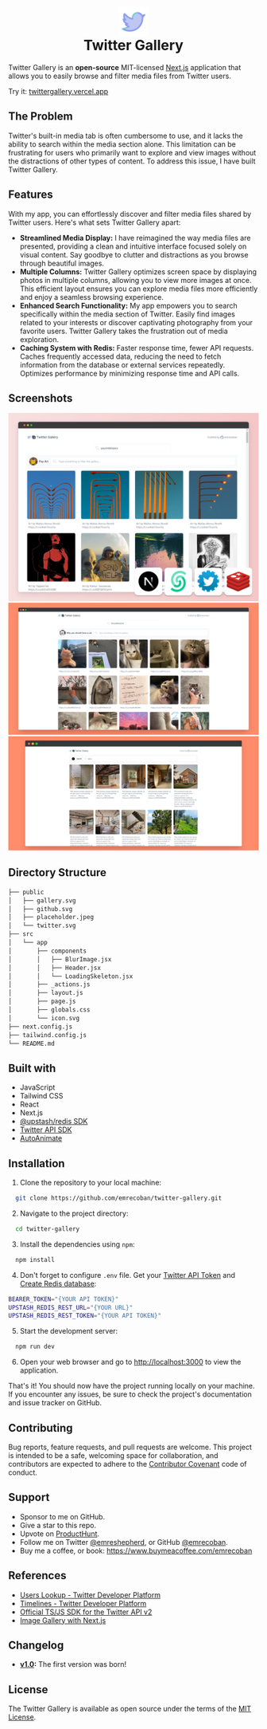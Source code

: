 <h1 align="center"><img src="public/twitter.svg" height="60" align="center" /><br />Twitter Gallery</h1>

Twitter Gallery is an **open-source** MIT-licensed [Next.js](https://github.com/vercel/next.js) application that allows you to easily browse and filter media files from Twitter users.

Try it: [twittergallery.vercel.app](https://twittergallery.vercel.app)

## The Problem

Twitter's built-in media tab is often cumbersome to use, and it lacks the ability to search within the media section alone. This limitation can be frustrating for users who primarily want to explore and view images without the distractions of other types of content. To address this issue, I have built Twitter Gallery.

## Features

With my app, you can effortlessly discover and filter media files shared by Twitter users. Here's what sets Twitter Gallery apart:

- **Streamlined Media Display:** I have reimagined the way media files are presented, providing a clean and intuitive interface focused solely on visual content. Say goodbye to clutter and distractions as you browse through beautiful images.
- **Multiple Columns:** Twitter Gallery optimizes screen space by displaying photos in multiple columns, allowing you to view more images at once. This efficient layout ensures you can explore media files more efficiently and enjoy a seamless browsing experience.
- **Enhanced Search Functionality:** My app empowers you to search specifically within the media section of Twitter. Easily find images related to your interests or discover captivating photography from your favorite users. Twitter Gallery takes the frustration out of media exploration.
- **Caching System with Redis:** Faster response time, fewer API requests. Caches frequently accessed data, reducing the need to fetch information from the database or external services repeatedly. Optimizes performance by minimizing response time and API calls.

## Screenshots

![search-result-wIcons-for-psychdelicpics](/github_assets/ss3.png)
![search-result-for-shouldhavecat](/github_assets/ss1.png)
![filter-result-for-changeinvolume](/github_assets/ss2.png)

## Directory Structure

```bash
├── public
│   ├── gallery.svg
│   ├── github.svg
│   ├── placeholder.jpeg
│   └── twitter.svg
├── src
│   └── app
│       ├── components
│       │   ├── BlurImage.jsx
│       │   ├── Header.jsx
│       │   └── LoadingSkeleton.jsx
│       ├── _actions.js
│       ├── layout.js
│       ├── page.js
│       ├── globals.css
│       └── icon.svg
├── next.config.js
├── tailwind.config.js
└── README.md
```

## Built with

- JavaScript
- Tailwind CSS
- React
- Next.js
- [@upstash/redis SDK](https://docs.upstash.com/redis/sdks/javascriptsdk/overview)
- [Twitter API SDK](https://github.com/twitterdev/twitter-api-typescript-sdk)
- [AutoAnimate](https://github.com/formkit/auto-animate)

## Installation

1. Clone the repository to your local machine:

```bash
  git clone https://github.com/emrecoban/twitter-gallery.git
```

2. Navigate to the project directory:

```bash
  cd twitter-gallery
```

3. Install the dependencies using `npm`:

```bash
  npm install
```

4. Don't forget to configure `.env` file. Get your [Twitter API Token](https://developer.twitter.com/en/portal/dashboard) and [Create Redis database](https://console.upstash.com/):

```bash
BEARER_TOKEN="{YOUR API TOKEN}"
UPSTASH_REDIS_REST_URL="{YOUR URL}"
UPSTASH_REDIS_REST_TOKEN="{YOUR API TOKEN}"
```

5. Start the development server:

```bash
  npm run dev
```

6. Open your web browser and go to [http://localhost:3000](http://localhost:3000) to view the application.

That's it! You should now have the project running locally on your machine. If you encounter any issues, be sure to check the project's documentation and issue tracker on GitHub.

## Contributing

Bug reports, feature requests, and pull requests are welcome. This project is intended to be a safe, welcoming space for collaboration, and contributors are expected to adhere to the [Contributor Covenant](https://www.contributor-covenant.org/) code of conduct.

## Support

- Sponsor to me on GitHub.
- Give a star to this repo.
- Upvote on [ProductHunt](https://www.producthunt.com/posts/twitter-gallery-2).
- Follow me on Twitter [@emreshepherd](https://twitter.com/emreshepherd), or GitHub [@emrecoban](https://github.com/emrecoban).
- Buy me a coffee, or book: https://www.buymeacoffee.com/emrecoban

## References

- [Users Lookup - Twitter Developer Platform](https://developer.twitter.com/en/docs/twitter-api/users/lookup/introduction)
- [Timelines - Twitter Developer Platform](https://developer.twitter.com/en/docs/twitter-api/tweets/timelines/introduction)
- [Official TS/JS SDK for the Twitter API v2](https://github.com/twitterdev/twitter-api-typescript-sdk)
- [Image Gallery with Next.js](https://github.com/leerob/image-gallery-supabase-tailwind-nextjs)

## Changelog

- **[v1.0](https://github.com/emrecoban/twitter-gallery/releases/tag/v1.0):** The first version was born!

## License

The Twitter Gallery is available as open source under the terms of the [MIT License](https://github.com/emrecoban/twitter-gallery/blob/main/LICENSE).
